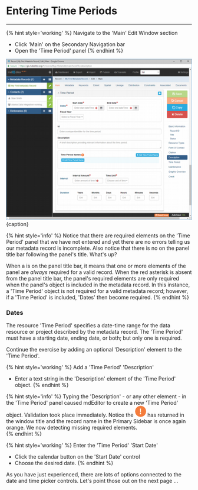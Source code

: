 # Entering Time Periods 
---

{% hint style='working' %}
  Navigate to the 'Main' Edit Window section
  * Click 'Main' on the Secondary Navigation bar
  * Open the 'Time Period' panel
{% endhint %}

![Editing Window - Main - Time Period](/assets/get-started/edit-window-main-time-1.png){caption}

{% hint style='info' %}
  Notice that there are required elements on the 'Time Period' panel that we have not entered and yet there are no errors telling us our metadata record is incomplete.  Also notice that there is no <i class="fa fa-asterisk required" title="Required"> </i> on the panel title bar following the panel's title.  What's up? 
  
  When a <i class="fa fa-asterisk required" title="Required"> </i> is on the panel title bar, it means that one or more elements of the panel are *always* required for a valid record.  When the red asterisk is absent from the panel title bar, the panel's required elements are only required when the panel's object is included in the metadata record.  In this instance, a 'Time Period' object is not required for a valid metadata record; however, if a 'Time Period' is included, 'Dates' then become required. 
{% endhint %}

### Dates  <i class="fa fa-asterisk required" title="Required"> </i>

The resource 'Time Period' specifies a date-time range for the data resource or project described by the metadata record.  The 'Time Period' must have a starting date, ending date, or both; but only one is required.  

Continue the exercise by adding an optional 'Description' element to the 'Time Period'.

{% hint style='working' %}
  Add a 'Time Period' 'Description'
  * Enter a text string in the 'Description' element of the 'Time Period' object.
{% endhint %}

{% hint style='info' %}
  Typing the 'Description' - or any other element - in the 'Time Period' panel caused mdEditor to create a new 'Time Period' object.  Validation took place immediately.  Notice the ![](/assets/bullets/bang-orange.png) has returned in the window title and the record name in the Primary Sidebar is once again orange.  We now detecting missing required elements.  
{% endhint %}

{% hint style='working' %}
  Enter the 'Time Period' 'Start Date'
  * Click the calendar <span class="btn btn-default btn-xs"> <i class="fa fa-calendar"> </i></span> button on the 'Start Date' control
  * Choose the desired date. 
{% endhint %}

As you have just experienced, there are lots of options connected to the date and time picker controls.  Let's point those out on the next page ...
